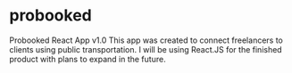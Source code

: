 # probooked
Probooked React App v1.0
This app was created to connect freelancers to clients using public transportation. I will be using React.JS for the finished product with plans to expand in the future.
